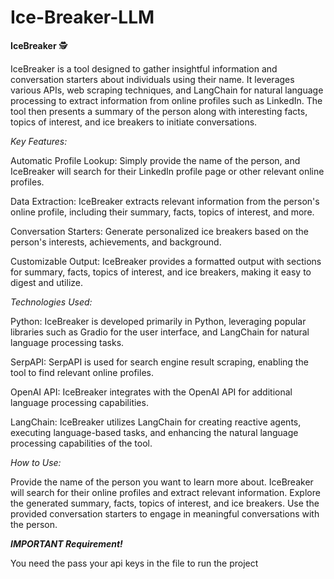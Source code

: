 # Ice-Breaker-LLM

**IceBreaker** 🕵️

IceBreaker is a tool designed to gather insightful information and conversation starters about individuals using their name. It leverages various APIs, web scraping techniques, and LangChain for natural language processing to extract information from online profiles such as LinkedIn. The tool then presents a summary of the person along with interesting facts, topics of interest, and ice breakers to initiate conversations.


_Key Features:_

Automatic Profile Lookup: Simply provide the name of the person, and IceBreaker will search for their LinkedIn profile page or other relevant online profiles.

Data Extraction: IceBreaker extracts relevant information from the person's online profile, including their summary, facts, topics of interest, and more.

Conversation Starters: Generate personalized ice breakers based on the person's interests, achievements, and background.

Customizable Output: IceBreaker provides a formatted output with sections for summary, facts, topics of interest, and ice breakers, making it easy to digest and utilize.

_Technologies Used:_

Python: IceBreaker is developed primarily in Python, leveraging popular libraries such as Gradio for the user interface, and LangChain for natural language processing tasks.

SerpAPI: SerpAPI is used for search engine result scraping, enabling the tool to find relevant online profiles.

OpenAI API: IceBreaker integrates with the OpenAI API for additional language processing capabilities.

LangChain: IceBreaker utilizes LangChain for creating reactive agents, executing language-based tasks, and enhancing the natural language processing capabilities of the tool.


_How to Use:_

Provide the name of the person you want to learn more about.
IceBreaker will search for their online profiles and extract relevant information.
Explore the generated summary, facts, topics of interest, and ice breakers.
Use the provided conversation starters to engage in meaningful conversations with the person.

**_IMPORTANT Requirement!_**

You need the pass your api keys in the file to run the project
